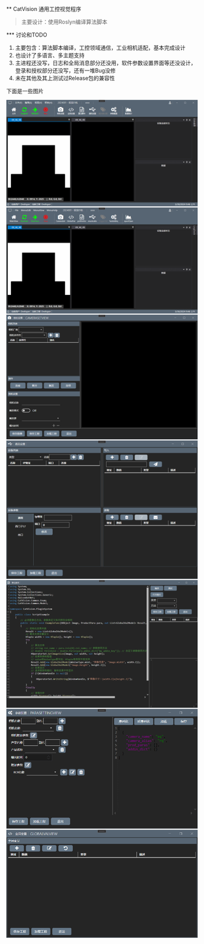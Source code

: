 ** CatVision 通用工控视觉程序

> 主要设计：使用Roslyn编译算法脚本

*** 讨论和TODO

1. 主要包含：算法脚本编译，工控领域通信，工业相机适配，基本完成设计
2. 也设计了多语言、多主题支持
3. 主进程还没写，日志和全局消息部分还没用，软件参数设置界面等还没设计，登录和授权部分还没写，还有一堆Bug没修
4. 未在其他及其上测试过Release包的兼容性

下面是一些图片

![image](doc/images/main.png)
![image](doc/images/main-en.png)
![image](doc/images/camera.png)
![image](doc/images/communication.png)
![image](doc/images/roslyn.png)
![image](doc/images/parameter.png)
![image](doc/images/globalvar.png)
